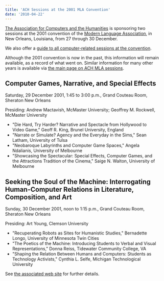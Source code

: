 ```yaml
---
title: 'ACH Sessions at the 2001 MLA Convention'
date: '2010-04-22'
---
```

[The Association for Computers and the Humanities](/) is sponsoring two sessions at the 2001 convention of the [Modern Language Association](http://www.mla.org/), in New Orleans, Louisiana, from 27 through 30 December.

We also offer a [guide to all computer-related sessions at the convention](?q=node/58).

Although the 2001 convention is now in the past, this information will remain available, as a record of what went on. Similar information for many other years is available via [the main page on ACH MLA sessions](?q=node/25).

Computer Games, Narrative, and Special Effects
----------------------------------------------

Saturday, 29 December 2001, 1:45 to 3:00 p.m., Grand Couteau Room, Sheraton New Orleans

Presiding: Andrew Mactavish, McMaster University; Geoffrey M. Rockwell, McMaster University

- "Die Hard, Try Harder? Narrative and Spectacle from Hollywood to Video Game," Geoff R. King, Brunel University, England
- "Narrate or Simulate? Agency and the Everyday in the Sims," Sean Latham, University of Tulsa
- "Neobaroque Labyrinths and Computer Game Spaces," Angela Ndalianis, University of Melbourne
- "Showcasing the Spectacular: Special Effects, Computer Games, and the Attractions Tradition of the Cinema," Saige N. Walton, University of Melbourne

Seeking the Soul of the Machine: Interrogating Human-Computer Relations in Literature, Composition, and Art
-----------------------------------------------------------------------------------------------------------

Sunday, 30 December 2001, noon to 1:15 p.m., Grand Couteau Room, Sheraton New Orleans

Presiding: Art Young, Clemson University

- "Recuperating Robots as Sites for Humanistic Studies," Bernadette Longo, University of Minnesota Twin Cities
- "The Poetics of the Machine: Introducing Students to Verbal and Visual Representations," Donna Reiss, Tidewater Community College, VA
- "Shaping the Relation Between Humans and Computers: Students as Technology Activists," Cynthia L. Selfe, Michigan Technological University

See [the associated web site](http://wordsworth2.net/projects/mla2001/) for further details.

